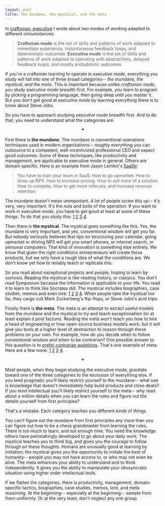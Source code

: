 ```yaml
---
layout: post
title: The mundane, the mystical, and the meta
---
```


In [craftsman, executive][] I wrote about two modes of working adapted
to different circumstances:

[craftsman, executive]: /2019/11/25/craftsman-exec.html

> __Craftsman mode__ is the set of skills and patterns of work adapted
> to immediate experience, instantaneous feedback loops, and
> deterministic outcomes. __Executive mode__ is the set of skills and
> patterns of work adapted to operating with abstractions, delayed
> feedback loops, and mostly probabilistic outcomes.

If you're a craftsman learning to operate in _executive mode_,
everything you study will fall into one of three broad categories--
_the mundane, the mystical, and the meta_. This is important because
unlike _craftsman mode_, you study _executive mode_ breadth first. For
example, you learn to program by picking a programming language, then
going deep until you master it. But you don't get good at _executive
mode_ by learning everything there is to know about Steve Jobs.

So you have to approach studying _executive mode_ breadth first. And
to do that, you need to understand what the categories are.

<p style="text-align: center;">&#1805;</p>

First there is __the mundane__. The mundane is conventional operations
techniques used in modern organizations-- roughly everything you can
outsource to a competent, well-incentivized professional CEO and
expect good outcomes. Some of these techniques, like productivity and
management, are applicable to executive mode in general. Others
are domain specific. Here is an example from Jason Lemkin's
[SaaStr][]:

[SaaStr]: https://www.saastr.com/pro/

> You have to train your team in SaaS. How to go upmarket. How to
> drive up NPS. How to increase pricing. How to sell more of a
> solution. How to compete. How to get more referrals, and increase
> revenue retention.

The mundane doesn't mean unimportant. A lot of people screw this up--
it's very, very important. It's the nuts and bolts of the operation.
If you want to work in executive mode, you have to get good at least
at some of these things. To do that you study this: [1][mundane_1]
[2][mundane_2] [3][mundane_3] [4][mundane_4].

[mundane_1]: https://www.amazon.com/Effective-Executive-Definitive-Harperbusiness-Essentials/dp/0060833459/
[mundane_2]: https://www.amazon.com/High-Output-Management-Andrew-Grove/dp/0679762884/
[mundane_3]: https://www.saastr.com/best-of-saastr/
[mundane_4]: https://search.firstround.com/topics

Then there is __the mystical__. The mystical goes something like this. Yes, the mundane is very
important, and yes, conventional wisdom will get you far. But nobody
seriously believes that tips on structuring your calendar, going
upmarket or driving NPS will get you smart phones, or internet search,
or personal computers. That kind of innovation is something else
entirely. We know that given the right conditions entrepreneurs will
create these products, but we only have a rough idea of what the
conditions are. We don't know yet how to reliably teach or replicate
this.

So you read about exceptional projects and people, hoping to learn by
osmosis. Reading the mystical is like reading history, or classics.
You don't read Symposium because the information is applicable to your
life. You read it to learn to think like Socrates did. The mystical
includes biographies, case studies, memos and even lore:
[1][mystical_1] [2][mystical_2] [3][mystical_3] [4][mystical_4]. When
people take the mystical too far, they cargo cult Mark Zuckerberg's
flip-flops, or Steve Jobs's acid trips.

[mystical_1]: https://www.amazon.com/Double-Helix-Personal-Discovery-Structure/dp/074321630X/
[mystical_2]: https://www.amazon.com/Empires-Light-Edison-Westinghouse-Electrify/dp/0375758844/
[mystical_3]: https://sriramk.com/memos
[mystical_4]: https://www.folklore.org/StoryView.py?story=Real_Artists_Ship.txt

Finally there is __the meta__. The meta is an attempt to extract
useful models from the mundane and the mystical to try and teach
exceptionalism (or at least explain it post factum). Reading the meta
won't teach you how to hire a head of engineering or how open-source
business models work; but it _will_ give you tools at a higher level
of abstraction to reason through these problems on your own. For
example, how do you decide when to follow conventional wisdom and when
to be contrarian? One possible answer to this question is to [prefer
contrarian questions][]. That's one example of meta. Here are a few
more: [1][meta_1] [2][meta_2] [3][meta_3] [4][meta_4].

[prefer contrarian questions]: http://www.overcomingbias.com/2014/03/prefer-contrarian-questions-vs-answers.html
[meta_1]: http://www.paulgraham.com/articles.html
[meta_2]: https://www.amazon.com/Zero-One-Notes-Startups-Future/dp/0804139296/
[meta_3]: https://www.overcomingbias.com/archives
[meta_4]: https://www.lesswrong.com/rationality

<p style="text-align: center;">&#1805;</p>

Most people, when they begin studying the executive mode, gravitate
toward one of the three categories to the exclusion of everything
else. If you tend pragmatic you'll likely restrict yourself to the
mundane-- what use is knowledge that doesn't immediately help build
products and close deals? If you tend intellectual you'll likely
restrict yourself to the meta-- why read about a million details when
you can learn the rules and figure out the details yourself from first
principles?

That's a mistake. Each category teaches you different _kinds_ of
things.

You _can't_ figure out the mundane from first principles any more than
you can figure out how to be a chess grandmaster from learning the
rules. There is too much to learn, and not enough time. You need the
knowledge others have painstakingly developed to go about your daily
work. The mystical teaches you to think big, and gives you the courage
to follow through on these thoughts. Humans are unusually good at
learning by imitation; the mystical gives you the opportunity to
imitate the best of humanity-- people you may not have access to, or
who may not even be alive. The meta enhances your ability to
understand and to think independently. It gives you the ability to
manipulate your idiosyncratic situation using higher order
intellectual tools.

If we flatten the categories, there is productivity, management,
domain-specific tactics, biographies, case studies, memos, lore, and
meta reasoning. At the beginning-- especially at the beginning--
sample from them uniformly. Or at the very least, don't neglect any
one group.
